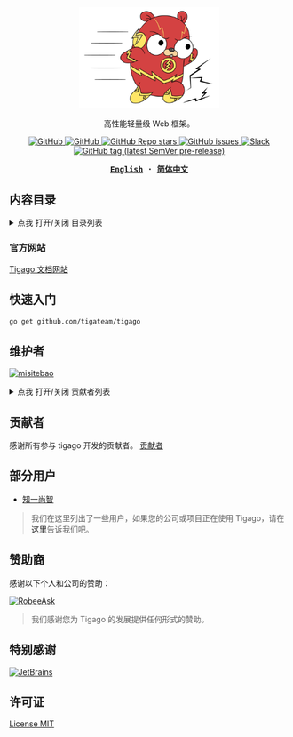 <p align="center">
  <img src="/assets/logo.png" width="50%"/>
</p>

<p align="center">
高性能轻量级 Web 框架。
</p>

<p align="center">
  <a href="https://github.com/tigateam/tigago/blob/main/LICENSE">
    <img alt="GitHub" src="https://img.shields.io/github/license/tigateam/tigago"/>
  </a>
  <a href="https://github.com/misitebao/yakia">
    <img alt="GitHub" src="https://cdn.jsdelivr.net/gh/misitebao/yakia@main/assets/badge_flat.svg"/>
  </a>
  <a href="https://github.com/tigateam/tigago">
    <img alt="GitHub Repo stars" src="https://img.shields.io/github/stars/tigateam/tigago?style=flat-square"/>
  </a>
  <a href="https://github.com/tigateam/tigago/issues">
    <img alt="GitHub issues" src="https://img.shields.io/github/issues/tigateam/tigago?style=flat-square"/>
  </a>
  <a href="https://app.slack.com/client/T029RQSE6/C01RXTL6RL2">
    <img alt="Slack" src="https://img.shields.io/badge/slack-gophers%2Ftigago%20-blue?logo=slack"/>
  </a>
  <br/>
  <a href="https://pkg.go.dev/github.com/tigateam/tigago/">
    <img alt="GitHub tag (latest SemVer pre-release)" src="https://img.shields.io/github/v/tag/tigateam/tigago?include_prereleases&label=pkg.go.dev"/>
  </a>
</p>

<div align="center">
<strong>
<samp>

[English](README.md) · [简体中文](README.zh-Hans.md)

</samp>
</strong>
</div>

## 内容目录

<details>
  <summary>点我 打开/关闭 目录列表</summary>

- [国际化](#国际化)
- [内容目录](#内容目录)
- [项目介绍](#项目介绍)
  - [官方网站](#官方网站)
  - [背景](#背景)
- [图形演示](#图形演示)
- [功能](#功能)
- [架构](#架构)
- [快速入门](#快速入门)
- [维护者](#维护者)
- [贡献者](#贡献者)
- [社区交流](#社区交流)
- [部分用户](#部分用户)
- [发布记录](#发布记录)
- [捐赠者](#捐赠者)
- [赞助商](#赞助商)
- [特别感谢](#特别感谢)
- [许可证](#许可证)

</details>

### 官方网站

[Tigago 文档网站](https://tigago.tigateam.org)

## 快速入门

```shell
go get github.com/tigateam/tigago
```

## 维护者

<a href="https://github.com/misitebao"><img src="https://github.com/misitebao.png" width="40" height="40" alt="misitebao" title="misitebao"/></a>

<details>
  <summary>点我 打开/关闭 贡献者列表</summary>

- [Misitebao](https://github.com/misitebao)

</details>

## 贡献者

感谢所有参与 tigago 开发的贡献者。 [贡献者](https://github.com/tigateam/tigago/graphs/contributors)

<span id="nav-10"></span>

## 部分用户

- [知一尚智](#)

> 我们在这里列出了一些用户，如果您的公司或项目正在使用 Tigago，请在[这里](https://github.com/tigateam/tigago/issues/13)告诉我们吧。

<span id="nav-12"></span>

## 赞助商

感谢以下个人和公司的赞助：

<a href="https://robeeask.com">
  <img src="https://cdn.jsdelivr.net/gh/misitebao/CDN@main/logo/robeeask.png" height="50px" alt="RobeeAsk"/>
</a>

> 我们感谢您为 Tigago 的发展提供任何形式的赞助。

## 特别感谢

<a href="https://www.jetbrains.com/?from=tigago">
  <img src="https://cdn.jsdelivr.net/gh/misitebao/CDN@main/logo/jetbrains.png" height="130" alt="JetBrains"/>
</a>

## 许可证

[License MIT](LICENSE)
